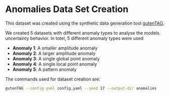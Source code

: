 # Anomalies Data Set Creation

This dataset was created using the synthetic data generation
tool [gutenTAG](https://github.com/HPI-Information-Systems/gutentag/tree/main).

We created 5 datasets with different anomaly types to analyse the models uncertainty behavior.
In totel, 5 different anomaly types were used

- **Anomaly 1**: A smaller amplitude anomaly
- **Anomaly 2**: A larger amplitude anomaly
- **Anomaly 3**: A single global point anomaly
- **Anomaly 4**: A single local point anomaly
- **Anomaly 5**: A pattern anomaly

The commands used for dataset creation are:

``` bash
gutenTAG --config-yaml config.yaml --seed 17 --output-dir anomalies
```
